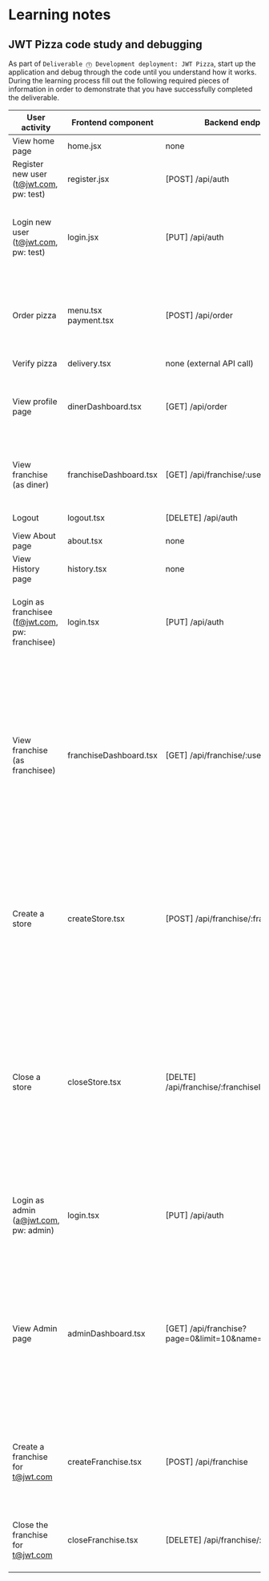 # Learning notes

## JWT Pizza code study and debugging

As part of `Deliverable ⓵ Development deployment: JWT Pizza`, start up the application and debug through the code until you understand how it works. During the learning process fill out the following required pieces of information in order to demonstrate that you have successfully completed the deliverable.

| User activity                                       | Frontend component | Backend endpoints | Database SQL |
| --------------------------------------------------- | ------------------ | ----------------- | ------------ |
| View home page                                      | home.jsx           | none              | none         |
| Register new user<br/>(t@jwt.com, pw: test)         | register.jsx       | [POST] /api/auth  | INSERT INTO user (name, email, password) VALUES (?, ?, ?)<br />INSERT INTO userRole (userId, role, objectId) VALUES (?, ?, ?) |
| Login new user<br/>(t@jwt.com, pw: test)            | login.jsx          | [PUT] /api/auth   | SELECT * FROM user WHERE email=?<br />SELECT * FROM userRole WHERE userId=?<br />INSERT INTO auth (token, userId) VALUES (?, ?) ON DUPLICATE KEY UPDATE token=token |
| Order pizza                                         | menu.tsx<br />payment.tsx | [POST] /api/order<br />                  | INSERT INTO dinerOrder (dinerId, franchiseId, storeId, date) VALUES (?, ?, ?, now())<br />SELECT id FROM \${table} WHERE ${key}=?<br />INSERT INTO orderItem (orderId, menuId, description, price) VALUES (?, ?, ?, ?) |
| Verify pizza                                        | delivery.tsx       | none (external API call) | none  |
| View profile page                                   | dinerDashboard.tsx | [GET] /api/order  | SELECT id, franchiseId, storeId, date FROM dinerOrder WHERE dinerId=? LIMIT \${offset},${config.db.listPerPage}<br />SELECT id, menuId, description, price FROM orderItem WHERE orderId=? |
| View franchise<br/>(as diner)                       | franchiseDashboard.tsx | [GET] /api/franchise/:userId | SELECT objectId FROM userRole WHERE role='franchisee' AND userId=?<br />SELECT id, name FROM franchise WHERE id in (${franchiseIds.join(',')}) |
| Logout                                              | logout.tsx         | [DELETE] /api/auth | DELETE FROM auth WHERE token=? |
| View About page                                     | about.tsx          | none              | none         |
| View History page                                   | history.tsx        | none              | none         |
| Login as franchisee<br/>(f@jwt.com, pw: franchisee) | login.tsx          | [PUT] /api/auth   | SELECT * FROM user WHERE email=?<br />SELECT * FROM userRole WHERE userId=?<br />INSERT INTO auth (token, userId) VALUES (?, ?) ON DUPLICATE KEY UPDATE token=token |
| View franchise<br/>(as franchisee)                  | franchiseDashboard.tsx | [GET] /api/franchise/:userId | SELECT objectId FROM userRole WHERE role='franchisee' AND userId=?<br />SELECT id, name FROM franchise WHERE id in (\${franchiseIds.join(',')})<br />SELECT u.id, u.name, u.email FROM userRole AS ur JOIN user AS u ON u.id=ur.userId WHERE ur.objectId=? AND ur.role='franchisee'<br />SELECT s.id, s.name, COALESCE(SUM(oi.price), 0) AS totalRevenue FROM dinerOrder AS do JOIN orderItem AS oi ON do.id=oi.orderId RIGHT JOIN store AS s ON s.id=do.storeId WHERE s.franchiseId=? GROUP BY s.id |
| Create a store                                      | createStore.tsx    | [POST] /api/franchise/:franchiseId/store | SELECT u.id, u.name, u.email FROM userRole AS ur JOIN user AS u ON u.id=ur.userId WHERE ur.objectId=? AND ur.role='franchisee'<br />SELECT s.id, s.name, COALESCE(SUM(oi.price), 0) AS totalRevenue FROM dinerOrder AS do JOIN orderItem AS oi ON do.id=oi.orderId RIGHT JOIN store AS s ON s.id=do.storeId WHERE s.franchiseId=? GROUP BY s.id |
| Close a store                                       | closeStore.tsx     | [DELTE] /api/franchise/:franchiseId/store/:storeId | SELECT u.id, u.name, u.email FROM userRole AS ur JOIN user AS u ON u.id=ur.userId WHERE ur.objectId=? AND ur.role='franchisee'<br />SELECT s.id, s.name, COALESCE(SUM(oi.price), 0) AS totalRevenue FROM dinerOrder AS do JOIN orderItem AS oi ON do.id=oi.orderId RIGHT JOIN store AS s ON s.id=do.storeId WHERE s.franchiseId=? GROUP BY s.id<br />SELECT objectId FROM userRole WHERE role='franchisee' AND userId=?<br />SELECT id, name FROM franchise WHERE id in (\${franchiseIds.join(',')})            |
| Login as admin<br/>(a@jwt.com, pw: admin)           | login.tsx          | [PUT] /api/auth     | SELECT * FROM user WHERE email=?<br />SELECT * FROM userRole WHERE userId=?<br />INSERT INTO auth (token, userId) VALUES (?, ?) ON DUPLICATE KEY UPDATE token=token |
| View Admin page                                     | adminDashboard.tsx | [GET] /api/franchise?page=0&limit=10&name=* | SELECT id, name FROM franchise WHERE name LIKE ? LIMIT \${limit + 1} OFFSET ${offset}<br />SELECT u.id, u.name, u.email FROM userRole AS ur JOIN user AS u ON u.id=ur.userId WHERE ur.objectId=? AND ur.role='franchisee'<br />SELECT s.id, s.name, COALESCE(SUM(oi.price), 0) AS totalRevenue FROM dinerOrder AS do JOIN orderItem AS oi ON do.id=oi.orderId RIGHT JOIN store AS s ON s.id=do.storeId WHERE s.franchiseId=? GROUP BY s.id |
| Create a franchise for t@jwt.com                    | createFranchise.tsx | [POST] /api/franchise | SELECT id, name FROM user WHERE email=?<br />INSERT INTO franchise (name) VALUES (?)<br />INSERT INTO userRole (userId, role, objectId) VALUES (?, ?, ?)<br />SELECT id, name FROM franchise WHERE name LIKE ? LIMIT \${limit + 1} OFFSET \${offset} |
| Close the franchise for t@jwt.com                   | closeFranchise.tsx      | [DELETE] /api/franchise/:franchiseId | DELETE FROM store WHERE franchiseId=?<br />DELETE FROM userRole WHERE objectId=?<br />DELETE FROM franchise WHERE id=?              |
